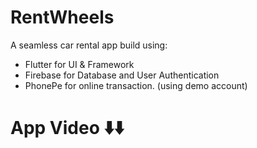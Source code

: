 # RentWheels

A seamless car rental app build using:
- Flutter for UI & Framework
- Firebase for Database and User Authentication
- PhonePe for online transaction. (using demo account)

# App Video ⬇️⬇️

